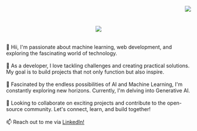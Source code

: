 <p align="right">
  <img src="https://visitcount.itsvg.in/api?id=deepali-2303&icon=0&color=0"/>
</p>

<h1 align="center">
  <a href="https://git.io/typing-svg">
    <img src="https://readme-typing-svg.herokuapp.com/?lines=👋%20Hey%20there%2C%20welcome%20to%20my%20GitHub%20space%20!%20&center=true&size=30&width=700&height=60&font=Montserrat&color=ffffff&vCenter=true" />
  </a>
</h1>




<!-- About Me Section -->
<div style="display: flex; flex-direction: row; justify-content: space-around; align-items: center;">
  <p>
    👋 Hii,  I'm passionate about machine learning, web development, and exploring the fascinating world of technology.
    <br><br>
    🚀 As a developer, I love tackling challenges and creating practical solutions. My goal is to build projects that not only function but also inspire.
    <br><br>
    🧠 Fascinated by the endless possibilities of AI and Machine Learning, I'm constantly exploring new horizons. Currently, I'm delving into Generative AI.
    <br><br>
    🌟 Looking to collaborate on exciting projects and contribute to the open-source community. Let's connect, learn, and build together!
    <br><br>
    📫 Reach out to me via <a href = "http://www.linkedin.com/in/deepali-daga">LinkedIn!</>
  </p>
</div>
